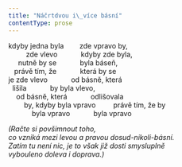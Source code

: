 ```yaml
---
title: "Náčrtdvou i\_více básní"
contentType: prose
---
```


<section>

kdyby jedna byla        zde vpravo by,  
         zde vlevo            kdyby zde byla,  
     nutně by se            byla báseň,  
   právě tím, že            která by se  
je zde vlevo            od básně, která  
  lišila            by byla vlevo,  
    od básně, která            odlišovala  
        by, kdyby byla vpravo         právě tím, že by  
            byla vpravo            byla vpravo

_(Račte si povšimnout toho,  
co vzniká mezi levou a pravou dosud-nikoli-básní.  
Zatím tu není nic, je to však již dosti smysluplně  
vybouleno doleva i doprava.)_

</section>

